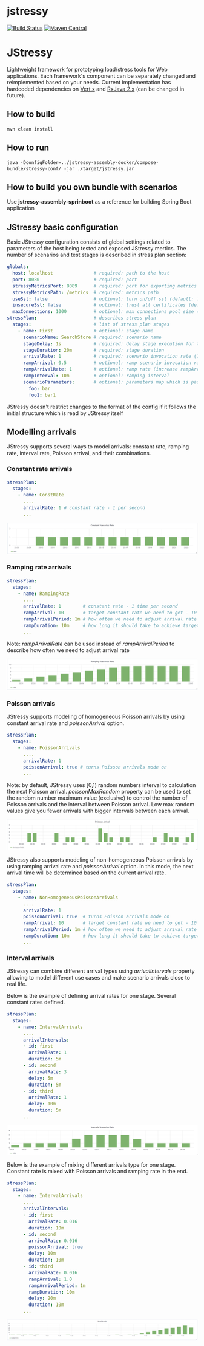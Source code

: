 # jstressy
[![Build Status](https://travis-ci.org/timofeevda/jstressy.svg?branch=master)](https://travis-ci.org/timofeevda/jstressy)
[![Maven Central](https://maven-badges.herokuapp.com/maven-central/com.github.timofeevda.jstressy/jstressy/badge.svg)](https://maven-badges.herokuapp.com/maven-central/com.github.timofeevda.jstressy/jstressy)

# JStressy
Lightweight framework for prototyping load/stress tools for Web applications. Each framework's component can be separately changed and reimplemented based on your needs. Current implementation has hardcoded dependencies on [Vert.x](https://vertx.io/) and [RxJava 2.x](https://github.com/ReactiveX/RxJava) (can be changed in future).

## How to build
```
mvn clean install
```

## How to run
```
java -DconfigFolder=../jstressy-assembly-docker/compose-bundle/stressy-conf/ -jar ./target/jstressy.jar
```

## How to build you own bundle with scenarios
Use **jstressy-assembly-sprinboot** as a reference for building Spring Boot application

## JStressy basic configuration
Basic JStressy configuration consists of global settings related to parameters of the host being tested and exposed JStressy mertics. The number of scenarios and test stages is described in stress plan section:
```yaml
globals:
  host: localhost               # required: path to the host
  port: 8080                    # required: port
  stressyMetricsPort: 8089      # required: port for exporting metrics (in Prometheus format)
  stressyMetricsPath: /metrics  # required: metrics path
  useSsl: false                 # optional: turn on/off ssl (default: false)
  insecureSsl: false            # optional: trust all certificates (default: false)
  maxConnections: 1000          # optional: max connections pool size (default: 1000)
stressPlan:                     # describes stress plan
  stages:                       # list of stress plan stages
    - name: First               # optional: stage name
      scenarioName: SearchStore # required: scenario name
      stageDelay: 1s            # required: delay stage execution for the specified time
      stageDuration: 20m        # required: stage duration
      arrivalRate: 1            # required: scenario invocation rate (1 time per second)
      rampArrival: 0.5          # optional: ramp scenario invocation rate (2 timer per second)
      rampArrivalRate: 1        # optional: ramp rate (increase rampArrival each second)
      rampInterval: 10m         # optional: ramping interval
      scenarioParameters:       # optional: parameters map which is passed to the scenario
        foo: bar
        foo1: bar1
```
JStressy doesn't restrict changes to the format of the config if it follows the initial structure which is read by JStressy itself

## Modelling arrivals

JStressy supports several ways to model arrivals: constant rate, ramping rate, interval rate, Poisson arrival, and their combinations.

### Constant rate arrivals
```yaml
stressPlan:                     
  stages:                       
    - name: ConstRate
      ....
      arrivalRate: 1 # constant rate - 1 per second
      ...
```
![](https://github.com/timofeevda/jstressy/blob/master/docs/figures/const_rate.PNG)

### Ramping rate arrivals
```yaml
stressPlan:                     
  stages:                       
    - name: RampingRate
      ....
      arrivalRate: 1        # constant rate - 1 time per second
      rampArrival: 10       # target constant rate we need to get - 10 times per second
      rampArrivalPeriod: 1m # how often we need to adjust arrival rate before getting the target one (1 time per minute)    
      rampDuration: 10m     # how long it should take to achieve target arrival rate (10 times per second after 10 minutes of 10 adjustments)
      ...
```
Note: *rampArrivalRate* can be used instead of *rampArrivalPeriod* to describe how often we need to adjust arrival rate

![](https://github.com/timofeevda/jstressy/blob/master/docs/figures/ramping_rate.PNG)

### Poisson arrivals

JStressy supports modeling of homogeneous Poisson arrivals by using constant arrival rate and *poissonArrival* option.

```yaml
stressPlan:                     
  stages:                       
    - name: PoissonArrivals
      ....
      arrivalRate: 1 
      poissonArrival: true # turns Poisson arrivals mode on
      ...
```

Note: by default, JStressy uses [0,1) random numbers interval to calculation the next Poisson arrival. *poissonMaxRandom* property can be used to set the random number maximum value (exclusive) to control the number of Poisson arrivals and the interval between Poisson arrival. Low max random values give you fewer arrivals with bigger intervals between each arrival.

![](https://github.com/timofeevda/jstressy/blob/master/docs/figures/poisson_rate.PNG)

JStressy also supports modeling of non-homogeneous Poisson arrivals by using ramping arrival rate and *poissonArrival* option. In this mode, the next arrival time will be determined based on the current arrival rate.
```yaml
stressPlan:                     
  stages:                       
    - name: NonHomogeneousPoissonArrivals
      ....
      arrivalRate: 1 
      poissonArrival: true  # turns Poisson arrivals mode on
      rampArrival: 10       # target constant rate we need to get - 10 times per second
      rampArrivalPeriod: 1m # how often we need to adjust arrival rate before getting the target one (1 time per minute)    
      rampDuration: 10m     # how long it should take to achieve target arrival rate (10 timer per second after 10 minutes of 10 adjustments)
      ...
```

### Interval arrivals
JStressy can combine different arrival types using *arrivalIntervals* property allowing to model different use cases and make scenario arrivals close to real life. 

Below is the example of defining arrival rates for one stage. Several constant rates defined.
```yaml
stressPlan:                     
  stages:                       
    - name: IntervalArrivals
      ....
      arrivalIntervals:
      - id: first
        arrivalRate: 1
        duration: 5m
      - id: second
        arrivalRate: 3
        delay: 5m
        duration: 5m
      - id: third
        arrivalRate: 1        
        delay: 10m
        duration: 5m
      ...
```
![](https://github.com/timofeevda/jstressy/blob/master/docs/figures/intervals_rate.PNG)

Below is the example of mixing different arrivals type for one stage. Constant rate is mixed with Poisson arrivals and ramping rate in the end.
```yaml
stressPlan:                     
  stages:                       
    - name: IntervalArrivals
      ....
      arrivalIntervals:
      - id: first
        arrivalRate: 0.016
        duration: 10m
      - id: second
        arrivalRate: 0.016
        poissonArrival: true
        delay: 10m
        duration: 10m
      - id: third
        arrivalRate: 0.016
        rampArrival: 1.0
        rampArrivalPeriod: 1m
        rampDuration: 10m
        delay: 20m
        duration: 10m
      ...
```
![](https://github.com/timofeevda/jstressy/blob/master/docs/figures/mixed_rate.PNG)
